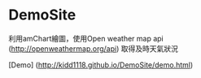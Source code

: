 # DemoSite

利用amChart繪圖，使用Open weather map api (http://openweathermap.org/api) 取得及時天氣狀況

[Demo] (http://kidd1118.github.io/DemoSite/demo.html)
